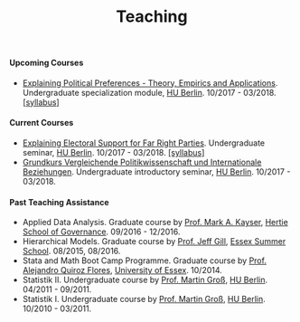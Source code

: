 ﻿---
layout: page
title: Teaching
---

<style>
	ul.yr {
	list-style: none;
	margin-left: 0;
	padding-left: 1em;
	text-indent: -1em;
	}
	</style>

#### Upcoming Courses
* <a href="https://agnes.hu-berlin.de/lupo/rds?state=verpublish&status=init&vmfile=no&publishid=138894&moduleCall=webInfo&publishConfFile=webInfo&publishSubDir=veranstaltung">Explaining Political Preferences - Theory, Empirics and Applications</a>. Undergraduate specialization module, <a href="https://www.sowi.hu-berlin.de/">HU Berlin</a>. 10/2017 - 03/2018. <a href="syllabus_epp18.pdf">[syllabus]</a>

#### Current Courses
* <a href="https://agnes.hu-berlin.de/lupo/rds?state=verpublish&status=init&vmfile=no&publishid=132468&moduleCall=webInfo&publishConfFile=webInfo&publishSubDir=veranstaltung">Explaining Electoral Support for Far Right Parties</a>. Undergraduate seminar, <a
 href="https://www.sowi.hu-berlin.de/">HU Berlin</a>. 10/2017 - 03/2018. <a href="syllabus_eesfrp17.pdf">[syllabus]</a>
* <a href="https://agnes.hu-berlin.de/lupo/rds?state=verpublish&status=init&vmfile=no&publishid=132232&moduleCall=webInfo&publishConfFile=webInfo&publishSubDir=veranstaltung">Grundkurs Vergleichende Politikwissenschaft und Internationale Beziehungen</a>. Undergraduate introductory seminar, <a
 href="https://www.sowi.hu-berlin.de/">HU Berlin</a>. 10/2017 - 03/2018.


#### Past Teaching Assistance
* Applied Data Analysis. Graduate course by <a
 href="http://mark-kayser.com/">Prof. Mark A. Kayser</a>, <a
 href="https://www.hertie-school.org/en/">Hertie School of Governance</a>. 09/2016 - 12/2016.
* Hierarchical Models. Graduate course by <a
 href="http://pages.wustl.edu/jgill">Prof. Jeff Gill</a>, <a
 href="http://essexsummerschool.com/">Essex Summer School</a>. 08/2015, 08/2016.
* Stata and Math Boot Camp Programme. Graduate course by <a
 href="http://privatewww.essex.ac.uk/~aquiro/">Prof. Alejandro Quiroz Flores</a>,
<a
 href="http://www.essex.ac.uk/government/">University of Essex</a>. 10/2014.
* Statistik II. Undergraduate course by <a
 href="http://www.uni-tuebingen.de/fakultaeten/wirtschafts-und-sozialwissenschaftliche-fakultaet/faecher/soziologie/institut/personal-nach-funktionen/prof-dr-martin-gross.html">Prof. Martin Groß</a>, <a
 href="https://www.sowi.hu-berlin.de/">HU Berlin</a>. 04/2011 - 09/2011.
* Statistik I. Undergraduate course by <a
 href="http://www.uni-tuebingen.de/fakultaeten/wirtschafts-und-sozialwissenschaftliche-fakultaet/faecher/soziologie/institut/personal-nach-funktionen/prof-dr-martin-gross.html">Prof. Martin Groß</a>, <a
 href="https://www.sowi.hu-berlin.de/">HU Berlin</a>. 10/2010 - 03/2011.

